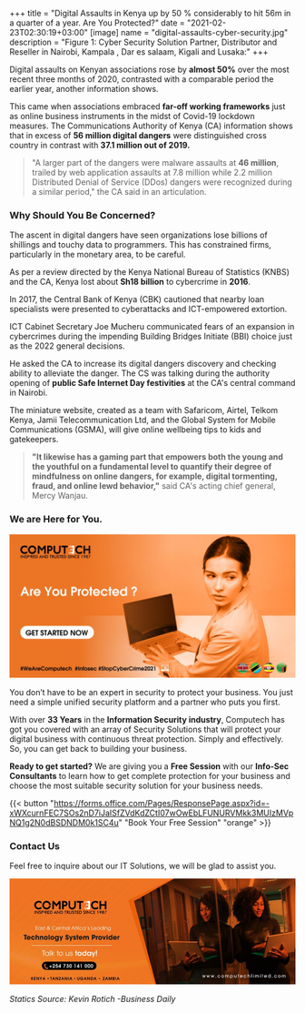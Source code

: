 +++
title = "Digital Assaults in Kenya up by 50 % considerably to hit 56m in a quarter of a year. Are You Protected?"
date = "2021-02-23T02:30:19+03:00"
[image]
  name = "digital-assaults-cyber-security.jpg"
  description = "Figure 1: Cyber Security Solution Partner, Distributor and Reseller in Nairobi, Kampala , Dar es salaam, Kigali and Lusaka:"
+++

Digital assaults on Kenyan associations rose by __almost 50%__ over the most recent three months of 2020, contrasted with a comparable period the earlier year, another information shows.

This came when associations embraced __far-off working frameworks__ just as online business instruments in the midst of Covid-19 lockdown measures. The Communications Authority of Kenya (CA) information shows that in excess of __56 million digital dangers__ were distinguished cross country in contrast with __37.1 million out of 2019.__ 

> "A larger part of the dangers were malware assaults at __46 million__, trailed by web application assaults at 7.8 million while 2.2 million Distributed Denial of Service (DDos) dangers were recognized during a similar period," the CA said in an articulation. 

### Why Should You Be Concerned?

The ascent in digital dangers have seen organizations lose billions of shillings and touchy data to programmers. This has constrained firms, particularly in the monetary area, to be careful.

As per a review directed by the Kenya National Bureau of Statistics (KNBS) and the CA, Kenya lost about __Sh18 billion__ to cybercrime in __2016__. 

In 2017, the Central Bank of Kenya (CBK) cautioned that nearby loan specialists were presented to cyberattacks and ICT-empowered extortion.

ICT Cabinet Secretary Joe Mucheru communicated fears of an expansion in cybercrimes during the impending Building Bridges Initiate (BBI) choice just as the 2022 general decisions.

He asked the CA to increase its digital dangers discovery and checking ability to alleviate the danger.  The CS was talking during the authority opening of __public Safe Internet Day festivities__ at the CA's central command in Nairobi. 

The miniature website, created as a team with Safaricom, Airtel, Telkom Kenya, Jamii Telecommunication Ltd, and the Global System for Mobile Communications (GSMA), will give online wellbeing tips to kids and gatekeepers. 

> __"It likewise has a gaming part that empowers both the young and the youthful on a fundamental level to quantify their degree of mindfulness on online dangers, for example, digital tormenting, fraud, and online lewd behavior,"__ said CA's acting chief general, Mercy Wanjau.


### We are Here for You.

[![Figure 2: Cyber Security Solution Partner, Reseller and Distributor in Kenya, Tanzania, Rwanda, Uganda and Zambia](/images/digitial-assaults-cyber-security_2.jpg)](https://forms.office.com/Pages/ResponsePage.aspx?id=-xWXcurnFEC7SOs2nD7iJaISfZVdKdZCtI07wOwEbLFUNURVMkk3MUIzMVpNQ1g2N0dBSDNDM0k1SC4u)

You don’t have to be an expert in security to protect your business. You just need a simple unified security platform and a partner who puts you first.

With over __33 Years__ in the __Information Security industry__, Computech has got you covered with an array of Security Solutions that will protect your digital business with continuous threat protection. Simply and effectively. So, you can get back to building your business.

__Ready to get started?__ We are giving you a __Free Session__ with our __Info-Sec Consultants__ to learn how to get complete protection for your business and choose the most suitable security solution for your business needs.


{{< button "https://forms.office.com/Pages/ResponsePage.aspx?id=-xWXcurnFEC7SOs2nD7iJaISfZVdKdZCtI07wOwEbLFUNURVMkk3MUIzMVpNQ1g2N0dBSDNDM0k1SC4u" "Book Your Free Session" "orange" >}}


### Contact Us

Feel free to inquire about our IT Solutions, we will be glad to assist you. 

[![](/images/computech-main-mage.jpg)](tel:+254730141000)

_Statics Source: Kevin Rotich -Business Daily_
